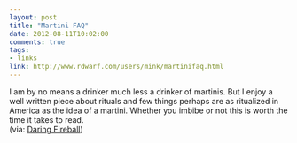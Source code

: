 ```yaml
---
layout: post
title: "Martini FAQ"
date: 2012-08-11T10:02:00
comments: true
tags:
- links
link: http://www.rdwarf.com/users/mink/martinifaq.html
---
```

I am by no means a drinker much less a drinker of martinis. But I enjoy a well written piece about rituals and few things perhaps are as ritualized in America as the idea of a martini. Whether you imbibe or not this is worth the time it takes to read.  
(via: [Daring Fireball](http://daringfireball.net/linked/2012/08/10/martinis "Daring Fireball"))
